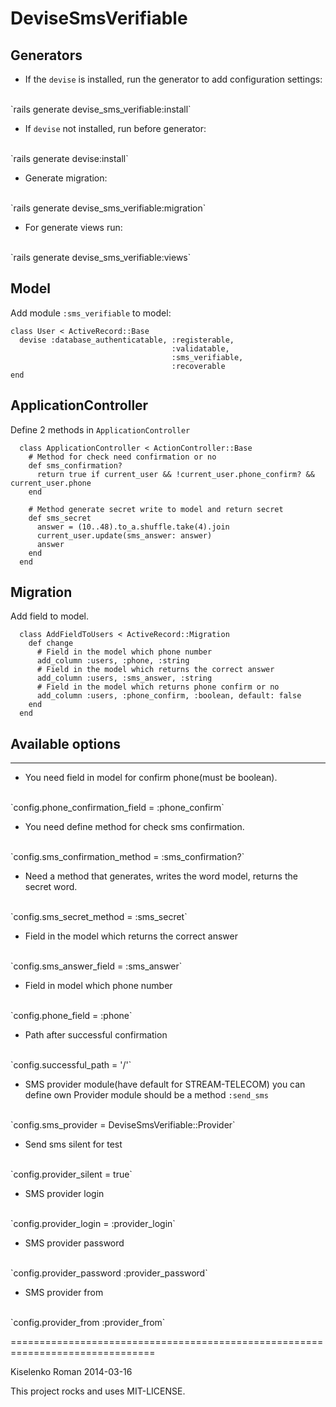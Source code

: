 # DeviseSmsVerifiable #

## Generators ##

* If the `devise` is installed, run the generator to add configuration settings:
<br>
`rails generate devise_sms_verifiable:install`

* If `devise` not installed, run before generator:
<br>
`rails generate devise:install`

* Generate migration:
<br>
`rails generate devise_sms_verifiable:migration`

* For generate views run:
<br>
`rails generate devise_sms_verifiable:views`

## Model ##

Add module `:sms_verifiable` to model:
```
class User < ActiveRecord::Base
  devise :database_authenticatable, :registerable,
                                    :validatable,
                                    :sms_verifiable,
                                    :recoverable
end
```
## ApplicationController ##

Define 2 methods in `ApplicationController`
```
  class ApplicationController < ActionController::Base
    # Method for check need confirmation or no
    def sms_confirmation?
      return true if current_user && !current_user.phone_confirm? && current_user.phone
    end

    # Method generate secret write to model and return secret
    def sms_secret
      answer = (10..48).to_a.shuffle.take(4).join
      current_user.update(sms_answer: answer)
      answer
    end
  end
```
## Migration ##

Add field to model.
```
  class AddFieldToUsers < ActiveRecord::Migration
    def change
      # Field in the model which phone number
      add_column :users, :phone, :string
      # Field in the model which returns the correct answer
      add_column :users, :sms_answer, :string
      # Field in the model which returns phone confirm or no
      add_column :users, :phone_confirm, :boolean, default: false
    end
  end
```
## Available options ##

* * *

* You need field in model for confirm phone(must be boolean).
<br>
`config.phone_confirmation_field = :phone_confirm`

* You need define method for check sms confirmation.
<br>
`config.sms_confirmation_method = :sms_confirmation?`

* Need a method that generates, writes the word model, returns the secret word.
<br>
`config.sms_secret_method = :sms_secret`

* Field in the model which returns the correct answer
<br>
`config.sms_answer_field = :sms_answer`

* Field in model which phone number
<br>
`config.phone_field = :phone`

* Path after successful confirmation
<br>
`config.successful_path = '/'`

* SMS provider module(have default for STREAM-TELECOM) you can define own
Provider module should be a method `:send_sms`
<br>
`config.sms_provider = DeviseSmsVerifiable::Provider`

* Send sms silent for test
<br>
`config.provider_silent = true`

* SMS provider login
<br>
`config.provider_login = :provider_login`

* SMS provider password
<br>
`config.provider_password :provider_password`

* SMS provider from
<br>
`config.provider_from :provider_from`

===============================================================================

Kiselenko Roman 2014-03-16

This project rocks and uses MIT-LICENSE.


